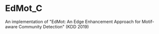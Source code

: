 # EdMot_C
An implementation of "EdMot: An Edge Enhancement Approach for Motif-aware Community Detection" (KDD 2019)
